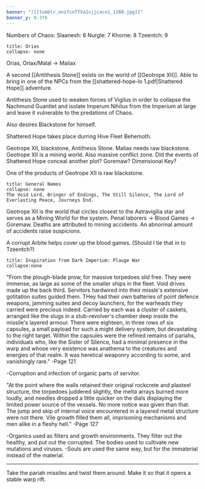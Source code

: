 ```yaml
---
banner: "![[tumblr_onzfcnTfVa1vjjcaco1_1280.jpg]]"
banner_y: 0.376
---
```

Numbers of Chaos:
Slaanesh: 6
Nurgle: 7
Khorne: 8
Tzeentch: 9


```ad-GM_Note
title: Orias
collapse: none
```

Orias, Oriax/Malal -> Maliax

A second [[Antithesis Stone]] exists on the world of [[Geotrope XII]]. Able to bring in one of the NPCs from the [[shattered-hope-lo 1.pdf|Shattered Hope]] adventure.

Antithesis Stone used to weaken forces of Vigilus in order to collapse the Nachmund Guantlet and isolate Imperum Nihilus from the Imperium at large and leave it vulnerable to the predations of Chaos.

Also desires Blackstone for himself.

Shattered Hope takes place durring Hive Fleet Behemoth.

Geotrope XII, blackstone, Antithesis Stone. 
Maliax needs raw blackstone. Geotrope XII is a mining world. Also massive conflict zone.
DId the events of Shattered Hope conceal another plot? Goremaw? Dimensional Key? 


One of the products of Geotrope XII is raw blackstone. 

```ad-GM_Note
title: General Names
collapse: none
The Void Lord, Bringer of Endings, The Still Silence, The Lord of Everlasting Peace, Journeys End.
```
Geotrope XII is the world that circles closest to the Astravigilia star and serves as a Mining World for the system. Penal laborers -> Blood Games -> Goremaw. Deaths are attributed to mining accidents. An abnormal amount of accidents raise suspicions. 

A corrupt Arbite helps cover up the blood games. (Should I tie that in to Tzeentch?)

```ad-GM_Note
title: Inspiration from Dark Imperium: Plauge War
collapse:none
```
"From the plough-blade prow, for massive torpedoes slid free. They were immense, as large as some of the smaller ships in the fleet. Void drives made up the back third. Servitors hardwired into their missle's extensive gotitation suites guided them. THey had their own batteries of point defence weapons, jamming suites and decoy launchers, for the warheads they carried were precious indeed.
Carried by each was a cluster of caskets, arranged like the slugs in a stub-revolver's chamber deep inside the missile's layered armour. There were eighteen, in three rows of six capsules, a small payload for such a might delivery system, but devastating to the right target.
Within the capsules were the refined remains of pariahs, individuals who, like the Sister of Silence, had a minimal presence in the warp and whose very existence was anathema to the creatures and energies of that realm. It was heretical weaponry according to some, and vanishingly rare."
-Page 121

-Corruption and infection of organic parts of servitor. 

"At the point where the walls retained their original rockcrete and plasteel structure, the torpedoes juddered slightly, the melta arrays burned more loudly, and needles dropped a little quicker on the dials displaying the limited power source of the vessels. No more notice was given than that. The jump and skip of internal voice encountered in a layered metal structure were not there. Vile growth filled them all, imprisoning mechanisms and men alike in a fleshy hell."
-Page 127

-Organics used as filters and growth environments. They filter out the healthy, and put out the corrupted. The bodies used to cultivate new mutations and viruses.
-Souls are used the same way, but for the immaterial instead of the material.

---
Take the pariah missiles and twist them around. Make it so that it opens a stable warp rift.